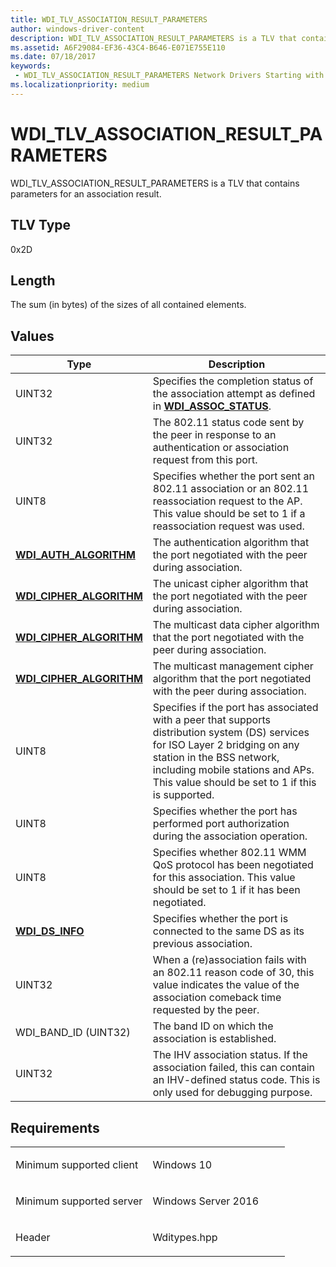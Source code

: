 ```yaml
---
title: WDI_TLV_ASSOCIATION_RESULT_PARAMETERS
author: windows-driver-content
description: WDI_TLV_ASSOCIATION_RESULT_PARAMETERS is a TLV that contains parameters for an association result.
ms.assetid: A6F29084-EF36-43C4-B646-E071E755E110
ms.date: 07/18/2017
keywords:
 - WDI_TLV_ASSOCIATION_RESULT_PARAMETERS Network Drivers Starting with Windows Vista
ms.localizationpriority: medium
---
```


# WDI\_TLV\_ASSOCIATION\_RESULT\_PARAMETERS


WDI\_TLV\_ASSOCIATION\_RESULT\_PARAMETERS is a TLV that contains parameters for an association result.

## TLV Type


0x2D

## Length


The sum (in bytes) of the sizes of all contained elements.

## Values


| Type                                                        | Description                                                                                                                                                                                                                                         |
|-------------------------------------------------------------|-----------------------------------------------------------------------------------------------------------------------------------------------------------------------------------------------------------------------------------------------------|
| UINT32                                                      | Specifies the completion status of the association attempt as defined in [**WDI\_ASSOC\_STATUS**](https://msdn.microsoft.com/library/windows/hardware/dn897725).                                                                                                                       |
| UINT32                                                      | The 802.11 status code sent by the peer in response to an authentication or association request from this port.                                                                                                                                     |
| UINT8                                                       | Specifies whether the port sent an 802.11 association or an 802.11 reassociation request to the AP. This value should be set to 1 if a reassociation request was used.                                                                              |
| [**WDI\_AUTH\_ALGORITHM**](https://msdn.microsoft.com/library/windows/hardware/dn897792)     | The authentication algorithm that the port negotiated with the peer during association.                                                                                                                                                             |
| [**WDI\_CIPHER\_ALGORITHM**](https://msdn.microsoft.com/library/windows/hardware/dn897802) | The unicast cipher algorithm that the port negotiated with the peer during association.                                                                                                                                                             |
| [**WDI\_CIPHER\_ALGORITHM**](https://msdn.microsoft.com/library/windows/hardware/dn897802) | The multicast data cipher algorithm that the port negotiated with the peer during association.                                                                                                                                                      |
| [**WDI\_CIPHER\_ALGORITHM**](https://msdn.microsoft.com/library/windows/hardware/dn897802) | The multicast management cipher algorithm that the port negotiated with the peer during association.                                                                                                                                                |
| UINT8                                                       | Specifies if the port has associated with a peer that supports distribution system (DS) services for ISO Layer 2 bridging on any station in the BSS network, including mobile stations and APs. This value should be set to 1 if this is supported. |
| UINT8                                                       | Specifies whether the port has performed port authorization during the association operation.                                                                                                                                                       |
| UINT8                                                       | Specifies whether 802.11 WMM QoS protocol has been negotiated for this association. This value should be set to 1 if it has been negotiated.                                                                                                        |
| [**WDI\_DS\_INFO**](https://msdn.microsoft.com/library/windows/hardware/dn897813)                   | Specifies whether the port is connected to the same DS as its previous association.                                                                                                                                                                 |
| UINT32                                                      | When a (re)association fails with an 802.11 reason code of 30, this value indicates the value of the association comeback time requested by the peer.                                                                                               |
| WDI\_BAND\_ID (UINT32)                                      | The band ID on which the association is established.                                                                                                                                                                                                |
| UINT32                                                      | The IHV association status. If the association failed, this can contain an IHV-defined status code. This is only used for debugging purpose.                                                                                                        |

 

Requirements
------------

<table>
<colgroup>
<col width="50%" />
<col width="50%" />
</colgroup>
<tbody>
<tr class="odd">
<td><p>Minimum supported client</p></td>
<td><p>Windows 10</p></td>
</tr>
<tr class="even">
<td><p>Minimum supported server</p></td>
<td><p>Windows Server 2016</p></td>
</tr>
<tr class="odd">
<td><p>Header</p></td>
<td>Wditypes.hpp</td>
</tr>
</tbody>
</table>

 

 





